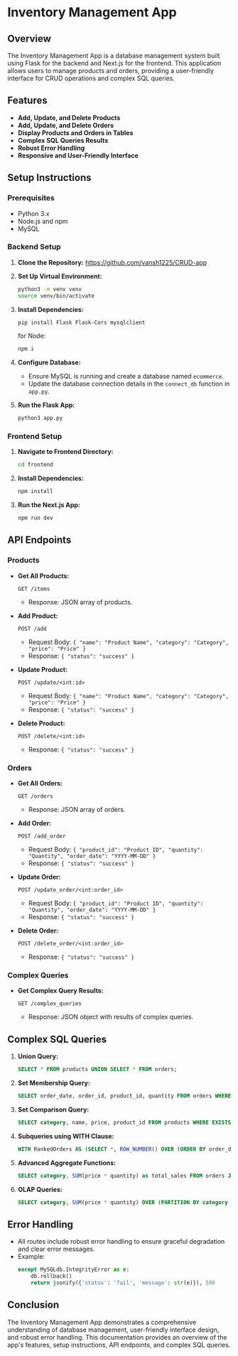 # Inventory Management App

## Overview
The Inventory Management App is a database management system built using Flask for the backend and Next.js for the frontend. This application allows users to manage products and orders, providing a user-friendly interface for CRUD operations and complex SQL queries.

## Features
- **Add, Update, and Delete Products**
- **Add, Update, and Delete Orders**
- **Display Products and Orders in Tables**
- **Complex SQL Queries Results**
- **Robust Error Handling**
- **Responsive and User-Friendly Interface**

## Setup Instructions

### Prerequisites
- Python 3.x
- Node.js and npm
- MySQL

### Backend Setup
1. **Clone the Repository:**
    https://github.com/vansh1225/CRUD-app

2. **Set Up Virtual Environment:**
    ```bash
    python3 -m venv venv
    source venv/bin/activate
    ```

3. **Install Dependencies:**
    ```bash
    pip install Flask Flask-Cors mysqlclient
    ```

    for Node:
     ```bash
    npm i
    ```

4. **Configure Database:**
    - Ensure MySQL is running and create a database named `ecommerce`.
    - Update the database connection details in the `connect_db` function in `app.py`.

5. **Run the Flask App:**
    ```bash
    python3 app.py
    ```

### Frontend Setup
1. **Navigate to Frontend Directory:**
    ```bash
    cd frontend
    ```

2. **Install Dependencies:**
    ```bash
    npm install
    ```

3. **Run the Next.js App:**
    ```bash
    npm run dev
    ```

## API Endpoints

### Products
- **Get All Products:**
    ```http
    GET /items
    ```
    - Response: JSON array of products.

- **Add Product:**
    ```http
    POST /add
    ```
    - Request Body: `{ "name": "Product Name", "category": "Category", "price": "Price" }`
    - Response: `{ "status": "success" }`

- **Update Product:**
    ```http
    POST /update/<int:id>
    ```
    - Request Body: `{ "name": "Product Name", "category": "Category", "price": "Price" }`
    - Response: `{ "status": "success" }`

- **Delete Product:**
    ```http
    POST /delete/<int:id>
    ```
    - Response: `{ "status": "success" }`

### Orders
- **Get All Orders:**
    ```http
    GET /orders
    ```
    - Response: JSON array of orders.

- **Add Order:**
    ```http
    POST /add_order
    ```
    - Request Body: `{ "product_id": "Product ID", "quantity": "Quantity", "order_date": "YYYY-MM-DD" }`
    - Response: `{ "status": "success" }`

- **Update Order:**
    ```http
    POST /update_order/<int:order_id>
    ```
    - Request Body: `{ "product_id": "Product ID", "quantity": "Quantity", "order_date": "YYYY-MM-DD" }`
    - Response: `{ "status": "success" }`

- **Delete Order:**
    ```http
    POST /delete_order/<int:order_id>
    ```
    - Response: `{ "status": "success" }`

### Complex Queries
- **Get Complex Query Results:**
    ```http
    GET /complex_queries
    ```
    - Response: JSON object with results of complex queries.

## Complex SQL Queries
1. **Union Query:**
    ```sql
    SELECT * FROM products UNION SELECT * FROM orders;
    ```

2. **Set Membership Query:**
    ```sql
    SELECT order_date, order_id, product_id, quantity FROM orders WHERE order_date IN (SELECT order_date FROM orders);
    ```

3. **Set Comparison Query:**
    ```sql
    SELECT category, name, price, product_id FROM products WHERE EXISTS (SELECT * FROM orders WHERE orders.product_id = products.product_id);
    ```

4. **Subqueries using WITH Clause:**
    ```sql
    WITH RankedOrders AS (SELECT *, ROW_NUMBER() OVER (ORDER BY order_date) as row_num FROM orders) SELECT order_date, order_id, product_id, quantity, row_num FROM RankedOrders WHERE row_num <= 3;
    ```

5. **Advanced Aggregate Functions:**
    ```sql
    SELECT category, SUM(price * quantity) as total_sales FROM orders JOIN products ON orders.product_id = products.product_id GROUP BY category;
    ```

6. **OLAP Queries:**
    ```sql
    SELECT category, SUM(price * quantity) OVER (PARTITION BY category ORDER BY order_date) as cumulative_sales, order_date FROM orders JOIN products ON orders.product_id = products.product_id;
    ```

## Error Handling
- All routes include robust error handling to ensure graceful degradation and clear error messages.
- Example:
    ```python
    except MySQLdb.IntegrityError as e:
        db.rollback()
        return jsonify({'status': 'fail', 'message': str(e)}), 500
    ```

## Conclusion
The Inventory Management App demonstrates a comprehensive understanding of database management, user-friendly interface design, and robust error handling. This documentation provides an overview of the app's features, setup instructions, API endpoints, and complex SQL queries.

